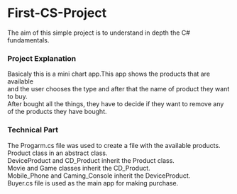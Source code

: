 # First-CS-Project

The aim of this simple project is to understand in depth the C# fundamentals.

### Project Explanation

Basicaly this is a mini chart app.This app shows the products that are available &nbsp; <br>
and the user chooses the type and after that the name of product they want to buy. &nbsp; <br>
After bought all the things, they have to decide if they want to remove any of the products they have bought. &nbsp; <br>

### Technical Part

The Progarm.cs file was used to create a file with the available products. &nbsp; <br>
Product class in an abstract class. &nbsp; <br>
DeviceProduct and CD_Product inherit the Product class. &nbsp; <br>
Movie and Game classes inherit the CD_Product. &nbsp; <br>
Mobile_Phone and Caming_Console inherit the DeviceProduct. &nbsp; <br>
Buyer.cs file is used as the main app for making purchase.
